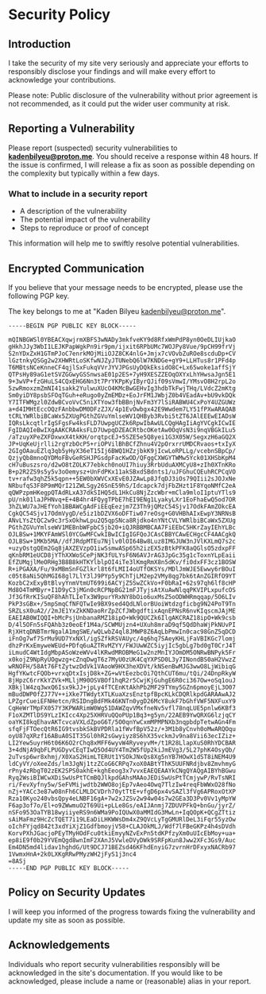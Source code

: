 # Security Policy

## Introduction

I take the security of my site very seriously and appreciate your efforts to responsibly disclose your findings and will make every effort to acknowledge your contributions.

Please note: Public disclosure of the vulnerability without prior agreement is not recommended, as it could put the wider user community at risk.

## Reporting a Vulnerability

Please report (suspected) security vulnerabilities to **[kadenbilyeu@proton.me](mailto:kadenbilyeu@proton.me)**. You should receive a response within 48 hours. If the issue is confirmed, I will release a fix as soon as possible depending on the complexity but typically within a few days.

### What to include in a security report

- A description of the vulnerability
- The potential impact of the vulnerability
- Steps to reproduce or proof of concept

This information will help me to swiftly resolve potential vulnerabilities.

## Encrypted Communication

If you believe that your message needs to be encrypted, please use the following PGP key.

The key belongs to me at "Kaden Bilyeu <kadenbilyeu@proton.me>".

```plaintext
-----BEGIN PGP PUBLIC KEY BLOCK-----

mQINBGWSl0YBEACXqwjrmXBFS3wNADy3mkfveKY9d8RfxWmPdP8yn0OeDLIUjkaO
gHkhJJy3WbI1LEJKPapWgkPn9ir9pm/ijxit6RPbUMc7WOJPy8Vue/9pCH99frVj
S2nYDxZxH1GTmPJoC7enrkMOjMiiOJZ8CK4nlG+Jmjx7cVOvbZuROe8scduDp+CV
lGztnkyQSGg2w2XHWRtLoSKfwNJZyJTUNebQ6lW7KNDGe+gY9+LLHTus8r1PFd4p
T6MBtsNCeKnneCF4qjlSxFukqVVrJYVJPGsUyDQkEksidO8C+Lx65woke1affSjY
QTPsHy89aG1etSVZGGwyGSSnwsaE01p2ES+7yH9XESZZEOqOXYxLhYHwsaJgn5E1
9+3wVP+fzGHuLS4CQxEHG6Nn3t7PrYKPpKyIByrQJif09sVmwI/YMsvO8H2rpL2o
5zwRmoxzmZmNI41sakk2YulwuXUcO4KMcBwGEHvIg3hdbTkFwjTHq/LVdcZ2mKtg
Sm0yiDY8psbSFOqTGuh+eRugo0yZmEMDz+EoJrFM1JWbjZ0b4VEadAv+bU9vkDQk
Y7ITFWMgzl0ZdwBCvoVvC5niXTYow3fbBBnjNvFm3Y7lSiRABWU4CxPoY4UZGUWz
a+d4IMHtEccOQzFAnbbwDM0DFzZJX/4p1EvOwbgx42E9Wwdem7LY51fPXwARAQAB
tCRLYWRlbiBCaWx5ZXUgPGthZGVuYmlseWV1QHByb3Rvbi5tZT6JAlEEEwEIADsW
IQRsLkcqtlrIgSFgsFw4ksFLD7UwpgUCZk6RpwIbAwULCQgHAgIiAgYVCgkICwIE
FgIDAQIeBwIXgAAKCRA4ksFLD7UwpqDZEACRtbcOKetAw0OqVsN3i9nqVBGkILu5
/aTzuyXPeZXFDxwxX4tkKH/orqtpcEJ+5SZE5e5Q8yei1G3X05W/SegxzH6aGQ2X
JP+UqKeUjrlli2rgYzbOcP5+riOPVilBhBCfZhnu4V2pOrxrrUMDCRvaos+txIyX
2GIgOAauEZlq3qb5yHyX36eT15Ij6BWQ1HZzjbkK9jIcwLoRPLLg/vcebnSBpCp/
QzjyQb8mnoQYDMoFBvGeRSHJPGsdpFacKwOD/QFggCXWGYTWMw5Yck01XHSbKpM4
cH7uBuszsro/d2wO8tZOLK77ebkch0noUI7hiuy3RrbUduAXMCyU8+zIh0XTnKRo
B+p2R2ZS9s5y5v3oOemysz+UnFdPKx11akSBxdSBdnts1/uJFGhuCQEuhRCPCqVO
tv+rafw3qhZ5k5qpn++5EW0bXWVCxXEvE0JZAwLp8JfqDJ3iOs79QIii2sJOJxNe
NRbufqS3F8P9mMQrI21ZWLSgy26SnE59hS/Idcapck7djFbZHzt1F8YqoNMfC2eA
qQWPzpmHKegpQTAdRLxA37dkSIHQ5dL1HkCu8NjZzcWbr+mCla9mloI1ptuYTls9
pU/nk01laJPHNvq+E+4B4hr4FQygTPbE7hEI9ENg1LyakyLXr1EoFhaEwQ5od7OR
3hZLWU7aJHEfYoh1BBAWCgAdFiEEqEezjm7Z3Th9jQMzC54Sjv17OdkFAmZOkcEA
CgkQC54Sjv17OdmVygD/e5iz1bDZVX6oDFTiw07reOsg+G0VHBhAIxEwpY3NRNsB
ANvLYsZtQC2w9c3rSxOkhwLpu2Q5qpSNca8Rjdko4nYNtCVLYWRlbiBCaWx5ZXUg
PGthZGVuYmlseWV1MEBnbWFpbC5jb20+iQJRBBMBCAA7FiEEbC5HKrZayIEhYLBc
OJLBSw+1MKYFAmWSl0YCGwMFCwkIBwICIgIGFQoJCAsCBBYCAwECHgcCF4AACgkQ
OJLBSw+1MKb5MA//dfJRdpMTEu7Njlv0lOI64Bw8Luz8IMGJUW3nJVlKXLmQ7s2c
+uzyOstgQEm2Gq8jAXZEVzpO1iwSsmwASp65h2izEX5zBtkPFK8aQGlsO5zdxpFF
qKnbRM1eUCD8jYThXXWoSCePjNK3fULYsF6N6AVJrAG3JpGc35g1cToxnYLpEaii
EfZUMqjlMeORHg3B8B8kHTKYlblpOI4iTe3lKmgRmX8n5dKv/fi0dxFF3cz1BOSW
R+iPGAXA/Fu/9xMBmSnFGZlkrl8t6fLMII4oUTfOKSYs/MDlJmWJE5Ewwy6rBOuI
c05t8aNi5QhMGI68gl7LlY3lJ9PYp5y9ChTjLM2ep2VMy8qg7bk6tAnZGIRfO9YT
KozbC2xExyBtBlvyYnmVtmUT699i6ACYjZ5SwZCkVo+F0bRaI+62s97qh6lf8cHP
Md8O4TmMByr+I1D9yC3jMGn0cRCPNpBG21mFJTyjsAtXuAwNlqqPKVIPLxpufcOS
Jf3GfRrKISuQF8hAhTLIeTx3W9purYRxNY8bOio6uxMsZ5oODWHRmqqap/5O6LIv
PkP3sGBx+/5mpSmqCfNFQTwIe9BX9sed4QdLNlorBUoiWtdzgficbg9N24PoT9Tn
SRZLsX0uA2//2mJE1YxZkKNDaoRrZpZCfJWbgdftixAqnEPNsR6nvKIqscmJAjME
EAEIAB0WIQQI+bMcPsjUnbanaRMZ18ipO+Wk9QUCZk6IlgAKCRAZ18ipO+Wk9csb
D/4l5OFn5sFQAhb3z0eoEf1M4a/SCWMUjzn4+UXuh8mraD9qf5QdDhaWjPkNUvPI
RjXHtqDNBTmrNgalA1mgSWE/wQLwbZ4ql8JMWP8Z6AqLbPmwIn0cac98GnZ5qDCD
iFnOg7wf7SrMu9UD7YxNXl/igSZfkRSVAUyc/4q6hq7SAeyKHLjFaVBIKGc7lomj
dhzPrKxEmyweWEUd+PDfq6uAZTRvMZYY/FWJUwWZC5iyjIc5gbLg7bd0gT0CrJ4T
iLmudC4WtIdgMbpASoWzeWVv4lKRwdMROBMeG1w2nzMnIYJOmDM5ONRwBNPyk5Fr
x0kojZ9NpRyUOgwzg+cZnqDwgT6z7MyU0zUK4CqYXPSD0L3y7INondBS0aH2VwzZ
wRNOFH/58At76FtZytwzDdVk1VAooW9HX3heXDVt/kNSenBwMJG3wwO8LjWibiqG
HgfYKwtcFQOb+vrxqDtxIsjD8k+ZG+wVtEezbcOi7QthCUT6mu/tQi/24DnpRkyW
8jHpzC6rrKkYZVk+MLljM90OSVBOf1hqR2r5CwjKjGuhgE6R0ci367Ow+oSq1ouJ
XBkjlW4zq3wxQ6Isx9kJJ+jpLy4fTCEnKtAkhPb2MF29TYmy5GZn6pmoyEjL3O07
mBudDWP0fZJ77V++iXke7TWdytXTLKuaXzsEnztpfBpcKLkCDQRlkpdGARAAwAJ2
LPZgrCueiEFNHetcn/RSIDngBdFMk46KNTn0ygD26McY8ukF7bGhfVWF5NXFuxY9
CqHeWrTMpFX057Y3KPWARimW0Wg51DAWZqvVMxfneNv5vfl78nqLUE5pnlw6KBf3
F1oXZMTlDS9YLzIKIcc4Xp25XHRVuQQoPUp1Bq3+g5yn/22AEB9YwQRXG6lzjqCY
oaYKI8kqEhavAKTcvcaVXLdZpoG6T/5O0qnYwCxmMPMPNXb3nqpbdpTetwAGn4Fm
sfqFjFTOecQtR6IG9tvsbkSkBVPDRla1fWvfBpV52z/+3M1b8yCnvh0oMwARQOqu
oyU87qXRzf16ABuA0SIT35Gl0hR2sGwyiyz8S6hX35vckmJv9na8Vii63ecIZiz+
LI2Yew5uyrH6t06K6O2rChq8xMFF6wyvW4RyveyvM+/t1R28LlapXuS0RhYDCBAR
3+4dNjA9qbFLPUGDyvCEqTIwQ5Od4UY4Tm2W5fUp2kiJmEVg3/5L27phK4OsyQb/
2uTvsp6wr8xhmj/X0XaS2HimLTERUt1YSOkJNxQs8Xg5nYB7HOwX1dST8iNEM4U9
ldCyVY/oXeeZds/lm3JgNj1tzZCoG6CRPq7xoX0ABtYThK5UUFNRdjbv8ZmvhmyG
rPny4zRbgT02zEK2SPS0akhE+kghEeog3x7vvxEAEQEAAYkCNgQYAQgAIBYhBGwu
Ryq2WsiBIWCwXDiSwUsPtTCmBQJlkpdGAhsMAAoJEDiSwUsPtTCmjywP/RvTsNRI
ri/FevXyfny5w/SeFVMijwdtb2WWO8ojEp7vAeo4Owq7TlzIw4reqFbWWxO28fNo
nZj+YACc3e87w08nFh6CLMLDCVDrh70ytTtE+vfgD6px4vSAZl3fVg6APRoxOtXP
Rza10Kyo240vbsQpy4eLNBF16gA+7w2xJZSv2w94w04s7w2GEa3D3Pv0Vv1yMpYW
F6ap3of7o/El+o9ZWwmuO2T69Ui+pLLe8Gs/eAIJAnmj7ZDUVPFkQ+bnGu/jyrZ/
nSFo953OaTYB18wyiiyeRS9n6WMa9PoIQUwX0aMMIdG3MwLn+IqQOpK+QCgZTtiz
sAiMaFmz9HcZcTQET7i19LEaDiLHKWWsDm4xZ9QVcLyTgGMURlDeL3iFqr55yzOw
oIchFYjqd842t3xdYiXjZ1GdfbmoyjV58+CLAJOkMLJ/Wdf7lFBeGKPz4h4sDVdh
KorvPXhJGacjoPEyTMyHOdFcu0tkiEmyyNZvExPn5tdKPfzyXm0uUIcEbMoy+ua+
ep8iE9f0b29YVEmQgd8wnImF2XAnJ5VwleDVyDWk9SRFpKun8Jww2XFc3Gs9/Auc
Em4DN5md4lidav1hghdG/Ut9DCJ71BEZsd46KFhdEnyiG7zvrnHrDFxyxNACRb97
1VwmxHnA+2k0LXKgRRwPMyzWH2jFyS1j3nc4
=8ASj
-----END PGP PUBLIC KEY BLOCK-----

```

## Policy on Security Updates

I will keep you informed of the progress towards fixing the vulnerability and update my site as soon as possible.

## Acknowledgements

Individuals who report security vulnerabilities responsibly will be acknowledged in the site's documentation. If you would like to be acknowledged, please include a name or (reasonable) alias in your report.